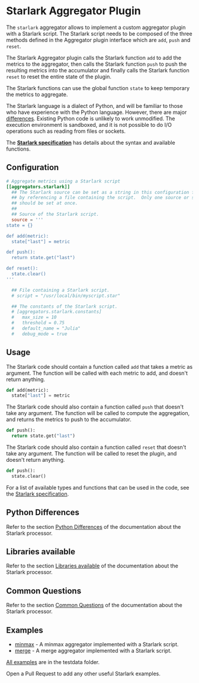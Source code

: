 # Starlark Aggregator Plugin

The `starlark` aggregator allows to implement a custom aggregator plugin with a
Starlark script. The Starlark script needs to be composed of the three methods
defined in the Aggregator plugin interface which are `add`, `push` and `reset`.

The Starlark Aggregator plugin calls the Starlark function `add` to add the
metrics to the aggregator, then calls the Starlark function `push` to push the
resulting metrics into the accumulator and finally calls the Starlark function
`reset` to reset the entire state of the plugin.

The Starlark functions can use the global function `state` to keep temporary the
metrics to aggregate.

The Starlark language is a dialect of Python, and will be familiar to those who
have experience with the Python language. However, there are major
[differences](#python-differences).  Existing Python code is unlikely to work
unmodified.  The execution environment is sandboxed, and it is not possible to
do I/O operations such as reading from files or sockets.

The **[Starlark specification][]** has details about the syntax and available
functions.

## Configuration

```toml @sample.conf
# Aggregate metrics using a Starlark script
[[aggregators.starlark]]
  ## The Starlark source can be set as a string in this configuration file, or
  ## by referencing a file containing the script.  Only one source or script
  ## should be set at once.
  ##
  ## Source of the Starlark script.
  source = '''
state = {}

def add(metric):
  state["last"] = metric

def push():
  return state.get("last")

def reset():
  state.clear()
'''

  ## File containing a Starlark script.
  # script = "/usr/local/bin/myscript.star"

  ## The constants of the Starlark script.
  # [aggregators.starlark.constants]
  #   max_size = 10
  #   threshold = 0.75
  #   default_name = "Julia"
  #   debug_mode = true
```

## Usage

The Starlark code should contain a function called `add` that takes a metric as
argument.  The function will be called with each metric to add, and doesn't
return anything.

```python
def add(metric):
  state["last"] = metric
```

The Starlark code should also contain a function called `push` that doesn't take
any argument.  The function will be called to compute the aggregation, and
returns the metrics to push to the accumulator.

```python
def push():
  return state.get("last")
```

The Starlark code should also contain a function called `reset` that doesn't
take any argument.  The function will be called to reset the plugin, and doesn't
return anything.

```python
def push():
  state.clear()
```

For a list of available types and functions that can be used in the code, see
the [Starlark specification][].

## Python Differences

Refer to the section [Python
Differences](../../processors/starlark/README.md#python-differences) of the
documentation about the Starlark processor.

## Libraries available

Refer to the section [Libraries
available](../../processors/starlark/README.md#libraries-available) of the
documentation about the Starlark processor.

## Common Questions

Refer to the section [Common
Questions](../../processors/starlark/README.md#common-questions) of the
documentation about the Starlark processor.

## Examples

- [minmax](testdata/min_max.star) - A minmax aggregator implemented with a
  Starlark script.
- [merge](testdata/merge.star) - A merge aggregator implemented with a Starlark
  script.

[All examples](testdata) are in the testdata folder.

Open a Pull Request to add any other useful Starlark examples.

[Starlark specification]: https://github.com/google/starlark-go/blob/d1966c6b9fcd/doc/spec.md
[dict]: https://github.com/google/starlark-go/blob/d1966c6b9fcd/doc/spec.md#dictionaries
